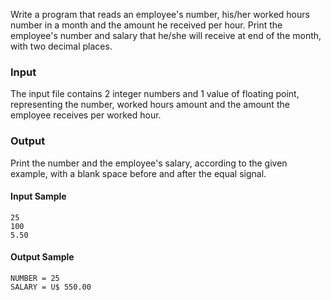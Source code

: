 Write a program that reads an employee's number, his/her worked hours number in a month and the amount he received per hour. Print the employee's number and salary that he/she will receive at end of the month, with two decimal places.
### Input
The input file contains 2 integer numbers and 1 value of floating point, representing the number, worked hours amount and the amount the employee receives per worked hour.
### Output
Print the number and the employee's salary, according to the given example, with a blank space before and after the equal signal.
#### Input Sample
    25  
    100  
    5.50
#### Output Sample
    NUMBER = 25  
    SALARY = U$ 550.00